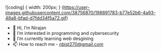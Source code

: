 ![coding] { width: 200px; } (https://user-images.githubusercontent.com/38756870/198891783-b77e52b6-4a93-48a8-bfad-d7fdd34f5a72.gif)

- 👋 Hi, I’m Nirajan
- 👀 I’m interested in programming and cybersecurity
- 🌱 I’m currently learning web desgining
- 📫 How to reach me - nbist270@gmail.com

<!---
nbist24k/nbist24k is a ✨ special ✨ repository because its `README.md` (this file) appears on your GitHub profile.
You can click the Preview link to take a look at your changes.
--->
